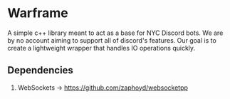# Warframe

A simple c++ library meant to act as a base for NYC Discord bots. We are by no account aiming to support all of discord's features.
Our goal is to create a lightweight wrapper that handles IO operations quickly.

## Dependencies

1. WebSockets -> https://github.com/zaphoyd/websocketpp
